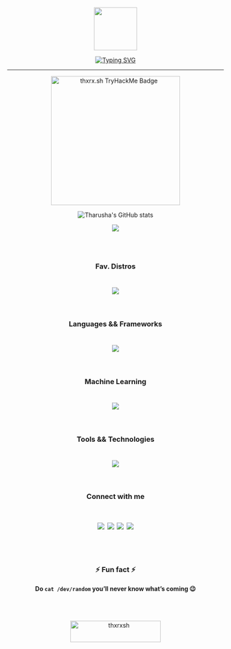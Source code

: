 

<br>

<p align="center" ><img  src = "https://github.com/7oSkaaa/7oSkaaa/blob/main/Images/about_me.gif?raw=true" width = 100px></p>
<p align="center"><a href="https://git.io/typing-svg"><img src="https://readme-typing-svg.herokuapp.com/?font=Fira+Code&weight=600&size=32&pause=1000&color=38bdae&center=true&width=520&lines=I%27m+Tharusha+Piyumal;Cyber+Security+Enthusiast;CTF+Player;sudo%20./life%202%3E/dev/null" alt="Typing SVG" /></a></p>
<hr>


<p align="center"> <a href="https://tryhackme.com/r/p/thxrx.sh"> <img src="https://tryhackme-badges.s3.amazonaws.com/thxrx.sh.png" alt="thxrx.sh TryHackMe Badge" width="300px"/></p> </a>


<div align="center">
  
  ![Tharusha's GitHub stats](https://github-readme-stats.vercel.app/api?username=thxrxsh&show_icons=true&theme=tokyonight)

</div> 

<div align="center">
  
  ![](https://komarev.com/ghpvc/?username=thxrxsh&color=38bdae)

</div> 



<br><br>

<h3 align="center">Fav. Distros</h3>

<h1 align="center">
  <a href="https://skillicons.dev">
    <img src="https://skillicons.dev/icons?i=arch,debian,ubuntu,kali"/>
  </a>
</h1>

<br>

<h3 align="center">Languages && Frameworks</h3>

<h1 align="center">
  <a href="https://skillicons.dev">
    <img src="https://skillicons.dev/icons?i=c,python,js,jquery,php,java,bash,lua,django,fastapi,flask,nodejs,electron,bootstrap"/>
  </a>
</h1>

<br>


<h3 align="center">Machine Learning</h3>

<h1 align="center">
  <a href="https://skillicons.dev">
    <img src="https://skillicons.dev/icons?i=tensorflow,pytorch,opencv,sklearn"/>
  </a>
</h1>

<br>




<h3 align="center">Tools && Technologies</h3>

<h1 align="center">
  <a href="https://skillicons.dev">
    <img src="https://skillicons.dev/icons?i=docker,kubernetes,git,postman,anaconda,cmake,gcp,arduino,raspberrypi,figma,illustrator,photoshop,pr"/>
  </a>
</h1>

<br>




<h3 align="center">Connect with me</h3>

<h1 align="center">
<a href="https://linkedin.com/in/tharusha-piyumal"><img src="https://skillicons.dev/icons?i=linkedin"/></a>
<a href="https://github.com/thxrxsh"><img src="https://skillicons.dev/icons?i=github"/></a>
<a href="https://stackoverflow.com/users/14910733/"><img src="https://skillicons.dev/icons?i=stackoverflow"/></a>
<a href="https://www.instagram.com/thxrx.sh"><img src="https://skillicons.dev/icons?i=instagram"/></a>
</h1>

<br><br>


<h3 align="center">
⚡ Fun fact ⚡
</h3>
  
<h4 align="center">
  
  Do ``` cat /dev/random ``` **you’ll never know what’s coming 😉**
  
</h4> 

<br><br>

<p align="center"><a href="https://www.buymeacoffee.com/thxrxsh" align="center"> <img align="center" src="https://cdn.buymeacoffee.com/buttons/v2/default-yellow.png" height="50" width="210" alt="thxrxsh" /></a></p><br><br>

